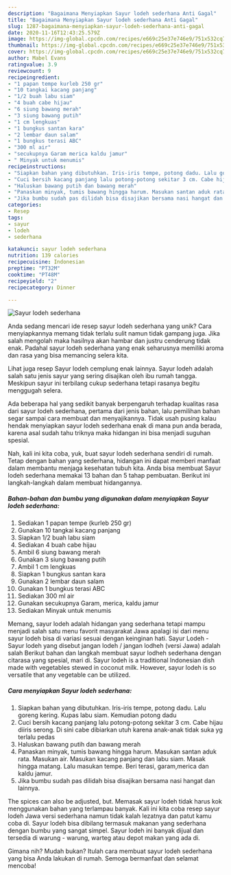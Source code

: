 ```yaml
---
description: "Bagaimana Menyiapkan Sayur lodeh sederhana Anti Gagal"
title: "Bagaimana Menyiapkan Sayur lodeh sederhana Anti Gagal"
slug: 1287-bagaimana-menyiapkan-sayur-lodeh-sederhana-anti-gagal
date: 2020-11-16T12:43:25.579Z
image: https://img-global.cpcdn.com/recipes/e669c25e37e746e9/751x532cq70/sayur-lodeh-sederhana-foto-resep-utama.jpg
thumbnail: https://img-global.cpcdn.com/recipes/e669c25e37e746e9/751x532cq70/sayur-lodeh-sederhana-foto-resep-utama.jpg
cover: https://img-global.cpcdn.com/recipes/e669c25e37e746e9/751x532cq70/sayur-lodeh-sederhana-foto-resep-utama.jpg
author: Mabel Evans
ratingvalue: 3.9
reviewcount: 9
recipeingredient:
- "1 papan tempe kurleb 250 gr"
- "10 tangkai kacang panjang"
- "1/2 buah labu siam"
- "4 buah cabe hijau"
- "6 siung bawang merah"
- "3 siung bawang putih"
- "1 cm lengkuas"
- "1 bungkus santan kara"
- "2 lembar daun salam"
- "1 bungkus terasi ABC"
- "300 ml air"
- "secukupnya Garam merica kaldu jamur"
- " Minyak untuk menumis"
recipeinstructions:
- "Siapkan bahan yang dibutuhkan. Iris-iris tempe, potong dadu. Lalu goreng kering. Kupas labu siam. Kemudian potong dadu"
- "Cuci bersih kacang panjang lalu potong-potong sekitar 3 cm. Cabe hijau diiris serong. Di sini cabe dibiarkan utuh karena anak-anak tidak suka yg terlalu pedas"
- "Haluskan bawang putih dan bawang merah"
- "Panaskan minyak, tumis bawang hingga harum. Masukan santan aduk rata. Masukan air. Masukan kacang panjang dan labu siam. Masak hingga matang. Lalu masukan tempe. Beri terasi, garam,merica dan kaldu jamur."
- "Jika bumbu sudah pas dilidah bisa disajikan bersama nasi hangat dan lainnya."
categories:
- Resep
tags:
- sayur
- lodeh
- sederhana

katakunci: sayur lodeh sederhana 
nutrition: 139 calories
recipecuisine: Indonesian
preptime: "PT32M"
cooktime: "PT48M"
recipeyield: "2"
recipecategory: Dinner

---
```



![Sayur lodeh sederhana](https://img-global.cpcdn.com/recipes/e669c25e37e746e9/751x532cq70/sayur-lodeh-sederhana-foto-resep-utama.jpg)

Anda sedang mencari ide resep sayur lodeh sederhana yang unik? Cara menyiapkannya memang tidak terlalu sulit namun tidak gampang juga. Jika salah mengolah maka hasilnya akan hambar dan justru cenderung tidak enak. Padahal sayur lodeh sederhana yang enak seharusnya memiliki aroma dan rasa yang bisa memancing selera kita.

Lihat juga resep Sayur lodeh cemplung enak lainnya. Sayur lodeh adalah salah satu jenis sayur yang sering disajikan oleh ibu rumah tangga. Meskipun sayur ini terbilang cukup sederhana tetapi rasanya begitu menggugah selera.

Ada beberapa hal yang sedikit banyak berpengaruh terhadap kualitas rasa dari sayur lodeh sederhana, pertama dari jenis bahan, lalu pemilihan bahan segar sampai cara membuat dan menyajikannya. Tidak usah pusing kalau hendak menyiapkan sayur lodeh sederhana enak di mana pun anda berada, karena asal sudah tahu triknya maka hidangan ini bisa menjadi suguhan spesial.


Nah, kali ini kita coba, yuk, buat sayur lodeh sederhana sendiri di rumah. Tetap dengan bahan yang sederhana, hidangan ini dapat memberi manfaat dalam membantu menjaga kesehatan tubuh kita. Anda bisa membuat Sayur lodeh sederhana memakai 13 bahan dan 5 tahap pembuatan. Berikut ini langkah-langkah dalam membuat hidangannya.

<!--inarticleads1-->

##### Bahan-bahan dan bumbu yang digunakan dalam menyiapkan Sayur lodeh sederhana:

1. Sediakan 1 papan tempe (kurleb 250 gr)
1. Gunakan 10 tangkai kacang panjang
1. Siapkan 1/2 buah labu siam
1. Sediakan 4 buah cabe hijau
1. Ambil 6 siung bawang merah
1. Gunakan 3 siung bawang putih
1. Ambil 1 cm lengkuas
1. Siapkan 1 bungkus santan kara
1. Gunakan 2 lembar daun salam
1. Gunakan 1 bungkus terasi ABC
1. Sediakan 300 ml air
1. Gunakan secukupnya Garam, merica, kaldu jamur
1. Sediakan  Minyak untuk menumis


Memang, sayur lodeh adalah hidangan yang sederhana tetapi mampu menjadi salah satu menu favorit masyarakat Jawa apalagi isi dari menu sayur lodeh bisa di variasi sesuai dengan keinginan hati. Sayur Lodeh - Sayur lodeh yang disebut jangan lodeh / jangan lodheh (versi Jawa) adalah salah Berikut bahan dan langkah membuat sayur lodheh sederhana dengan citarasa yang spesial, mari di. Sayur lodeh is a traditional Indonesian dish made with vegetables stewed in coconut milk. However, sayur lodeh is so versatile that any vegetable can be utilized. 

<!--inarticleads2-->

##### Cara menyiapkan Sayur lodeh sederhana:

1. Siapkan bahan yang dibutuhkan. Iris-iris tempe, potong dadu. Lalu goreng kering. Kupas labu siam. Kemudian potong dadu
1. Cuci bersih kacang panjang lalu potong-potong sekitar 3 cm. Cabe hijau diiris serong. Di sini cabe dibiarkan utuh karena anak-anak tidak suka yg terlalu pedas
1. Haluskan bawang putih dan bawang merah
1. Panaskan minyak, tumis bawang hingga harum. Masukan santan aduk rata. Masukan air. Masukan kacang panjang dan labu siam. Masak hingga matang. Lalu masukan tempe. Beri terasi, garam,merica dan kaldu jamur.
1. Jika bumbu sudah pas dilidah bisa disajikan bersama nasi hangat dan lainnya.


The spices can also be adjusted, but. Memasak sayur lodeh tidak harus kok menggunakan bahan yang terlampau banyak. Kali ini kita coba resep sayur lodeh Jawa versi sederhana namun tidak kalah lezatnya dan patut kamu coba di. Sayur lodeh bisa dibilang termasuk makanan yang sederhana dengan bumbu yang sangat simpel. Sayur lodeh ini banyak dijual dan tersedia di warung - warung, warteg atau depot makan yang ada di. 

Gimana nih? Mudah bukan? Itulah cara membuat sayur lodeh sederhana yang bisa Anda lakukan di rumah. Semoga bermanfaat dan selamat mencoba!
